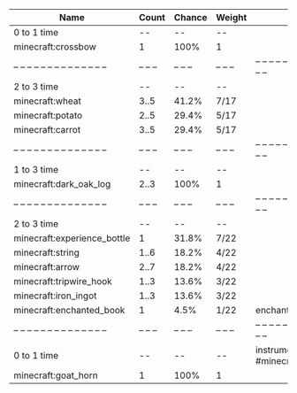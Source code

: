 | Name                        | Count | Chance | Weight | Comment                                   |
| --------------------------- | ----- | ------ | ------ | ----------------------------------------- |
| 0 to 1 time                 |    -- |     -- |     -- |                                           |
| minecraft:crossbow          |     1 |   100% |      1 |                                           |
| – – – – – – – – – – – – – – | – – – | – – –  | – – –  | – – – – – – – – – – – – – – – – – – – – – |
| 2 to 3 time                 |    -- |     -- |     -- |                                           |
| minecraft:wheat             |  3..5 |  41.2% |   7/17 |                                           |
| minecraft:potato            |  2..5 |  29.4% |   5/17 |                                           |
| minecraft:carrot            |  3..5 |  29.4% |   5/17 |                                           |
| – – – – – – – – – – – – – – | – – – | – – –  | – – –  | – – – – – – – – – – – – – – – – – – – – – |
| 1 to 3 time                 |    -- |     -- |     -- |                                           |
| minecraft:dark_oak_log      |  2..3 |   100% |      1 |                                           |
| – – – – – – – – – – – – – – | – – – | – – –  | – – –  | – – – – – – – – – – – – – – – – – – – – – |
| 2 to 3 time                 |    -- |     -- |     -- |                                           |
| minecraft:experience_bottle |     1 |  31.8% |   7/22 |                                           |
| minecraft:string            |  1..6 |  18.2% |   4/22 |                                           |
| minecraft:arrow             |  2..7 |  18.2% |   4/22 |                                           |
| minecraft:tripwire_hook     |  1..3 |  13.6% |   3/22 |                                           |
| minecraft:iron_ingot        |  1..3 |  13.6% |   3/22 |                                           |
| minecraft:enchanted_book    |     1 |   4.5% |   1/22 | enchantments: *                           |
| – – – – – – – – – – – – – – | – – – | – – –  | – – –  | – – – – – – – – – – – – – – – – – – – – – |
| 0 to 1 time                 |    -- |     -- |     -- | instrument: #minecraft:regular_goat_horns |
| minecraft:goat_horn         |     1 |   100% |      1 |                                           |
